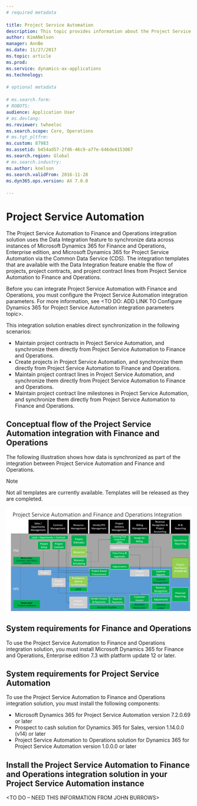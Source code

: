 ```yaml
---
# required metadata

title: Project Service Automation
description: This topic provides information about the Project Service Automation to Finance and Operations integration solution. This solution uses the Data Integration feature to synchronize data across instances of Microsoft Dynamics 365 for Finance and Operations, Enterprise edition, and Microsoft Dynamics 365 for Project Service Automation via the Common Data Service (CDS).
author: KimANelson
manager: AnnBe
ms.date: 11/27/2017
ms.topic: article
ms.prod: 
ms.service: dynamics-ax-applications
ms.technology: 

# optional metadata

# ms.search.form: 
# ROBOTS: 
audience: Application User
# ms.devlang: 
ms.reviewer: twheeloc
ms.search.scope: Core, Operations
# ms.tgt_pltfrm: 
ms.custom: 87983
ms.assetid: b454ad57-2fd6-46c9-a77e-646de4153067
ms.search.region: Global
# ms.search.industry: 
ms.author: knelson
ms.search.validFrom: 2016-11-28
ms.dyn365.ops.version: AX 7.0.0

---
```


# Project Service Automation

The Project Service Automation to Finance and Operations integration solution uses the Data Integration feature to synchronize data across instances of Microsoft Dynamics 365 for Finance and Operations, Enterprise edition, and Microsoft Dynamics 365 for Project Service Automation via the Common Data Service (CDS). The integration templates that are available with the Data Integration feature enable the flow of projects, project contracts, and project contract lines from Project Service Automation to Finance and Operations.

Before you can integrate Project Service Automation with Finance and Operations, you must configure the Project Service Automation integration parameters. For more information, see <TO DO: ADD LINK TO Configure Dynamics 365 for Project Service Automation integration parameters topic>.

This integration solution enables direct synchronization in the following scenarios:

- Maintain project contracts in Project Service Automation, and synchronize them directly from Project Service Automation to Finance and Operations.
- Create projects in Project Service Automation, and synchronize them directly from Project Service Automation to Finance and Operations.
- Maintain project contract lines in Project Service Automation, and synchronize them directly from Project Service Automation to Finance and Operations.
- Maintain project contract line milestones in Project Service Automation, and synchronize them directly from Project Service Automation to Finance and Operations.

## Conceptual flow of the Project Service Automation integration with Finance and Operations

The following illustration shows how data is synchronized as part of the integration between Project Service Automation and Finance and Operations.

> [!NOTE]
> Not all templates are currently available. Templates will be released as they are completed.

[![Project Service Automation integration with Finance and Operations](./media/PSA-integration.png)](./media/PSA-integration.png)

## System requirements for Finance and Operations

To use the Project Service Automation to Finance and Operations integration solution, you must install Microsoft Dynamics 365 for Finance and Operations, Enterprise edition 7.3 with platform update 12 or later.

## System requirements for Project Service Automation

To use the Project Service Automation to Finance and Operations integration solution, you must install the following components:

- Microsoft Dynamics 365 for Project Service Automation version 7.2.0.69 or later
- Prospect to cash solution for Dynamics 365 for Sales, version 1.14.0.0 (v14) or later
- Project Service Automation to Operations solution for Dynamics 365 for Project Service Automation version 1.0.0.0 or later

## Install the Project Service Automation to Finance and Operations integration solution in your Project Service Automation instance

<TO DO – NEED THIS INFORMATION FROM JOHN BURROWS>
